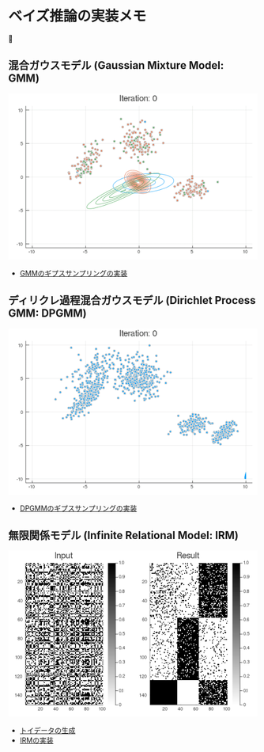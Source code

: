 # ベイズ推論の実装メモ

:sushi:

## 混合ガウスモデル (Gaussian Mixture Model: GMM)

<div align="center">

![gs_gmm_result](./GMM/gs_gmm.gif)

</div>

* [GMMのギプスサンプリングの実装](https://nbviewer.jupyter.org/github/eqs/Bayes-Notebooks/blob/master/GMM/GS_GMM.ipynb)

## ディリクレ過程混合ガウスモデル (Dirichlet Process GMM: DPGMM)

<div align="center">

![gs_dpgmm_result](./DPGMM/gs_dpgmm.gif)

</div>

* [DPGMMのギプスサンプリングの実装](https://nbviewer.jupyter.org/github/eqs/Bayes-Notebooks/blob/master/DPGMM/GS_DPGMM.ipynb)


## 無限関係モデル (Infinite Relational Model: IRM)

<div align="center">

![irm_result](./IRM/IRM_result_200402.png)

</div>

* [トイデータの生成](https://nbviewer.jupyter.org/github/eqs/Bayes-Notebooks/blob/master/IRM/IRM_data.ipynb)
* [IRMの実装](https://nbviewer.jupyter.org/github/eqs/Bayes-Notebooks/blob/master/IRM/CGS_IRM.ipynb)
